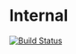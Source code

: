 # Internal

[![Build Status](https://travis-ci.org/dasuos/Internal.svg?branch=master)](https://travis-ci.org/dasuos/Internal)
